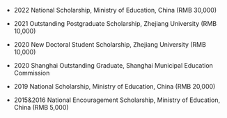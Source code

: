 - 2022  National Scholarship, Ministry of Education, China (RMB 30,000)

- 2021  Outstanding Postgraduate Scholarship, Zhejiang University (RMB 10,000)  

- 2020  New Doctoral Student Scholarship, Zhejiang University (RMB 10,000)

- 2020  Shanghai Outstanding Graduate, Shanghai Municipal Education Commission  
        
- 2019  National Scholarship, Ministry of Education, China (RMB 20,000)    
       
- 2015&2016 National Encouragement Scholarship, Ministry of Education, China (RMB 5,000)
